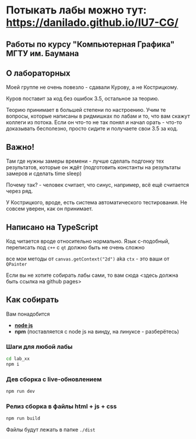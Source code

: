 # Потыкать лабы можно тут: https://danilado.github.io/IU7-CG/

## Работы по курсу "Компьютерная Графика" МГТУ им. Баумана

## О лабораторных

Моей группе не очень повезло - сдавали Курову, а не Кострицкому.

Куров поставит за код без ошибок 3.5, остальное за теорию.

Теорию принимает в большей степени по настроению. Учим те вопросы, которые написаны в ридмишках по лабам и то, что вам скажут коллеги из потока. Если он что-то не так понял и начал орать - что-то доказывать бесполезно, просто сидите и получаете свои 3.5 за код.


## Важно!
Там где нужны замеры времени - лучше сделать подгонку тех результатов, которые он ждёт (подготовить константы на результаты замеров и сделать time sleep)

Почему так? - человек считает, что синус, например, всё ещё считается через ряд.

У Кострицкого, вроде, есть система автоматического тестирования. Не совсем уверен, как он принимает.


## Написано на TypeScript

Код читается вроде относительно нормально. Язык c-подобный, переписать под `c++` с `qt` должно быть не очень сложно

все мои методы от `canvas.getContext("2d")` aka `ctx` - это ваши от `QPainter`

Если вы не хотите собирать лабы сами, то вам сюда <здесь должна быть ссылка на github pages>

## Как собирать

Вам понадобится 
- [**node js**](https://nodejs.org/en)
- **npm** (поставляется с node js на винду, на линуксе - разберётесь)

### Шаги для любой лабы

```sh
cd lab_xx
npm i
```

### Дев сборка с live-обновлением

```sh
npm run dev
```

### Релиз сборка в файлы html + js + css

```sh
npm run build
```

Файлы будут лежать в папке `./dist`
